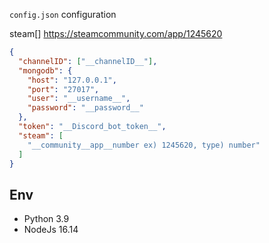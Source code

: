 `config.json` configuration


steam[] https://steamcommunity.com/app/1245620

```json
{
  "channelID": ["__channelID__"],
  "mongodb": {
    "host": "127.0.0.1",
    "port": "27017",
    "user": "__username__",
    "password": "__password__"
  },
  "token": "__Discord_bot_token__",
  "steam": [
    "__community__app__number ex) 1245620, type) number"
  ]
}
```

## Env 

- Python 3.9
- NodeJs 16.14